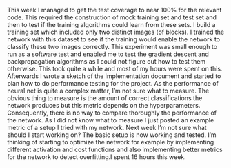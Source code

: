 This week I managed to get the test coverage to near 100% for the relevant code. This required the construction of mock training set and test set and then to test if the training algorithms could learn from these sets. I build a training set which included only two distinct images (of blocks). I trained the network with this dataset to see if the training would enable the network to classify these two images correctly. This experiment was small enough to run as a software test and enabled me to test the gradient descent and backpropagation algorithms as I could not figure out how to test them otherwise. This took quite a while and most of my hours were spent on this. Afterwards I wrote a sketch of the implementation document and started to plan how to do performance testing for the project. As the performance of neural net is quite a complex matter, I’m not sure what to measure. The obvious thing to measure is the amount of correct classifications the network produces but this metric depends on the hyperparameters. Consequently, there is no way to compare thoroughly the performance of the network. As I did not know what to measure I just posted an example metric of a setup I tried with my network. Next week I’m not sure what should I start working on? The basic setup is now working and tested. I’m thinking of starting to optimize the network for example by implementing different activation and cost functions and also implementing better metrics for the network to detect overfitting.I spent 16 hours this week.
